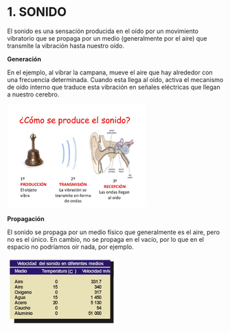 # 1. SONIDO

El sonido es una sensación producida en el oído por un movimiento vibratorio que se propaga por un medio (generalmente por el aire) que transmite la vibración hasta nuestro oído.

**Generación**

En el ejemplo, al vibrar la campana, mueve el aire que hay alrededor con una frecuencia determinada. Cuando esta llega al oído, activa el mecanismo de oído interno que traduce esta vibración en señales eléctricas que llegan a nuestro cerebro.

![imagen](img/2020-03-31-10-55-18.png)

**Propagación**

El sonido se propaga por un medio físico que generalmente es el aire, pero no es el único. En cambio, no se propaga en el vacío, por lo que en el espacio no podríamos oír nada, por ejemplo.

![imagen](img/2020-03-31-10-55-42.png)
